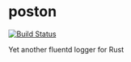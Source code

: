 # poston

[![Build Status](https://travis-ci.org/tkrs/poston.svg?branch=master)](https://travis-ci.org/tkrs/poston)

Yet another fluentd logger for Rust
